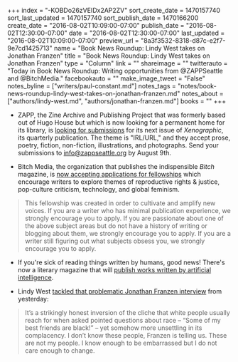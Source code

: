 +++
index = "-KOBDo26zVEIDx2AP2ZV"
sort_create_date = 1470157740
sort_last_updated = 1470157740
sort_publish_date = 1470166200
create_date = "2016-08-02T10:09:00-07:00"
publish_date = "2016-08-02T12:30:00-07:00"
date = "2016-08-02T12:30:00-07:00"
last_updated = "2016-08-02T10:09:00-07:00"
preview_url = "8a3f3532-8318-d87c-e2f7-9e7cd1425713"
name = "Book News Roundup: Lindy West takes on Jonathan Franzen"
title = "Book News Roundup: Lindy West takes on Jonathan Franzen"
type = "Column"
link = ""
shareimage = ""
twitterauto = "Today in Book News Roundup: Writing opportunities from @ZAPPSeattle and @BitchMedia."
facebookauto = ""
make_image_tweet = "False"
notes_byline = ["writers/paul-constant.md"]
notes_tags = "notes/book-news-roundup-lindy-west-takes-on-jonathan-franzen.md"
notes_about = ["authors/lindy-west.md", "authors/jonathan-franzen.md"]
books = ""
+++
* ZAPP, the Zine Archive and Publishing Project that was formerly based out of Hugo House but which is now looking for a permanent home for its library, is [looking for submissions](https://www.facebook.com/shortrunseattle/posts/1046861722033543) for its next issue of *Xenographic*, its quarterly publication. The theme is "IRL/URL," and they accept prose, poetry, fiction, non-fiction, illustrations, and photographs. Send your submissions to info@zappseattle.org by August 9th.

* Bitch Media, the organization that publishes the indispensible *Bitch* magazine, is [now accepting applications for fellowships](https://bitchmedia.org/article/announcing-bitch-media-fellowships-writers#.V5-yqGMOIrc.twitter) which encourage writers to explore themes of reproductive rights & justice, pop-culture criticism, technology, and global feminism. 

<blockquote>This fellowship was created in order to cultivate and amplify new voices. If you are a writer who has minimal publication experience, we strongly encourage you to apply. If you are passionate about one of the above subject areas but do not have a history of writing or blogging about them, we strongly encourage you to apply. If you are a writer still figuring out what subjects obsess you, we strongly encourage you to apply. </blockquote>

* If you're sick of reading things written by humans, good news! There's now a literary magazine that will [publish works written by artificial intelligence](https://electricliterature.com/do-androids-submit-to-electric-lit-mags-a-new-journal-publishes-poems-by-computers-e4b2c3d86a64#.8dpsiqes2).

* Lindy West [tackled that problematic Jonathan Franzen interview](https://www.theguardian.com/commentisfree/2016/aug/02/jonathan-franzens-lack-of-black-friends-is-unsettling-but-its-hardly-unusual-in-white-america) from yesterday:

<blockquote>It’s a strikingly honest inversion of the cliche that white people usually reach for when asked pointed questions about race – “Some of my best friends are black!” – yet somehow more unsettling in its complacency. I don’t know these people, Franzen is telling us. These are not my people. I know enough to be embarrassed but I do not care enough to change.</blockquote>